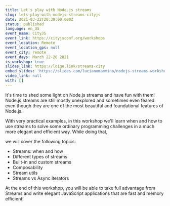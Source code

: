 ```yaml
---
title: Let's play with Node.js streams
slug: lets-play-with-nodejs-streams-cityjs
date: 2021-03-22T20:30:00.000Z
status: published
language: en_US
event_name: CityJS
event_link: https://cityjsconf.org/workshops
event_location: Remote
event_location_gps: null
event_city: remote
event_days: March 22-26 2021
is_workshop: true
slides_link: https://loige.link/streams-city
embed_slides: 'https://slides.com/lucianomammino/nodejs-streams-workshop-cityjs-2021/embed'
video_link: null
with: []
---
```


It's time to shed some light on Node.js streams and have fun with them! Node.js streams are still mostly unexplored and sometimes even feared even though they are one of the most beautiful and foundational features of Node.js.

With very practical examples, in this workshop we'll learn when and how to use streams to solve some ordinary programming challenges in a much more elegant and efficient way. While doing that,

we will cover the following topics:

- Streams: when and how
- Different types of streams
- Built-in and custom streams
- Composability
- Stream utils
- Streams vs Async iterators

At the end of this workshop, you will be able to take full advantage from Streams and write elegant JavaScript applications that are fast and memory efficient!
